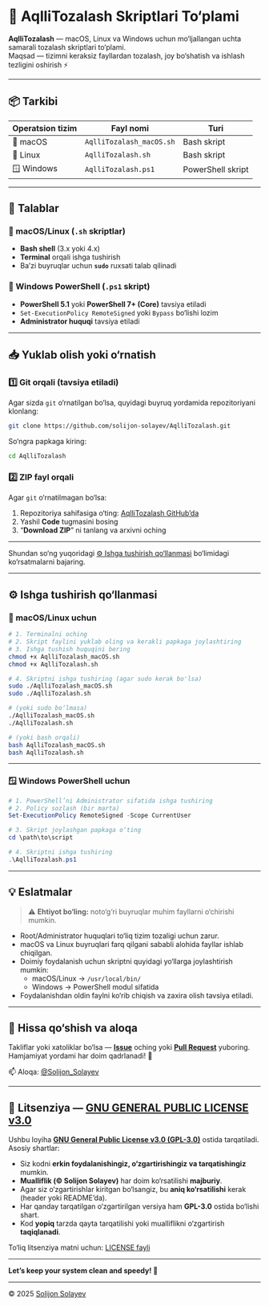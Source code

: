# 🧹 AqlliTozalash Skriptlari To‘plami

**AqlliTozalash** — macOS, Linux va Windows uchun mo‘ljallangan uchta samarali tozalash skriptlari to‘plami.  
Maqsad — tizimni keraksiz fayllardan tozalash, joy bo‘shatish va ishlash tezligini oshirish ⚡

---

## 📦 Tarkibi

| Operatsion tizim | Fayl nomi | Turi |
|------------------|------------|------|
| 🍏 macOS | `AqlliTozalash_macOS.sh` | Bash skript |
| 🐧 Linux | `AqlliTozalash.sh` | Bash skript |
| 🪟 Windows | `AqlliTozalash.ps1` | PowerShell skript |

---

## 🧰 Talablar

### 🔹 macOS/Linux (`.sh` skriptlar)
- **Bash shell** (3.x yoki 4.x)
- **Terminal** orqali ishga tushirish
- Ba’zi buyruqlar uchun **`sudo`** ruxsati talab qilinadi

### 🔹 Windows PowerShell (`.ps1` skript)
- **PowerShell 5.1** yoki **PowerShell 7+ (Core)** tavsiya etiladi  
- `Set-ExecutionPolicy RemoteSigned` yoki `Bypass` bo‘lishi lozim  
- **Administrator huquqi** tavsiya etiladi

---

## 📥 Yuklab olish yoki o‘rnatish

### 1️⃣ Git orqali (tavsiya etiladi)

Agar sizda `git` o‘rnatilgan bo‘lsa, quyidagi buyruq yordamida repozitoriyani klonlang:

```bash
git clone https://github.com/solijon-solayev/AqlliTozalash.git
```

So‘ngra papkaga kiring:

```bash
cd AqlliTozalash
```

### 2️⃣ ZIP fayl orqali

Agar `git` o‘rnatilmagan bo‘lsa:

1. Repozitoriya sahifasiga o‘ting: [AqlliTozalash GitHub’da](https://github.com/solijon-solayev/AqlliTozalash)  
2. Yashil **Code** tugmasini bosing  
3. “**Download ZIP**” ni tanlang va arxivni oching  

---
Shundan so‘ng yuqoridagi [⚙️ Ishga tushirish qo‘llanmasi](https://github.com/SolijonSolayev/AqlliTozalash/tree/main?tab=readme-ov-file#%EF%B8%8F-ishga-tushirish-qollanmasi) bo‘limidagi ko‘rsatmalarni bajaring.

---

## ⚙️ Ishga tushirish qo‘llanmasi

### 🐧 macOS/Linux uchun
```bash
# 1. Terminalni oching
# 2. Skript faylini yuklab oling va kerakli papkaga joylashtiring
# 3. Ishga tushish huquqini bering
chmod +x AqlliTozalash_macOS.sh
chmod +x AqlliTozalash.sh

# 4. Skriptni ishga tushiring (agar sudo kerak bo'lsa)
sudo ./AqlliTozalash_macOS.sh
sudo ./AqlliTozalash.sh

# (yoki sudo bo‘lmasa)
./AqlliTozalash_macOS.sh
./AqlliTozalash.sh

# (yoki bash orqali)
bash AqlliTozalash_macOS.sh
bash AqlliTozalash.sh
```

---

### 🪟 Windows PowerShell uchun
```powershell
# 1. PowerShell’ni Administrator sifatida ishga tushiring
# 2. Policy sozlash (bir marta)
Set-ExecutionPolicy RemoteSigned -Scope CurrentUser

# 3. Skript joylashgan papkaga o‘ting
cd \path\to\script

# 4. Skriptni ishga tushiring
.\AqlliTozalash.ps1
```

---

## 💡 Eslatmalar

> ⚠️ **Ehtiyot bo‘ling:** noto‘g‘ri buyruqlar muhim fayllarni o‘chirishi mumkin.

- Root/Administrator huquqlari to‘liq tizim tozaligi uchun zarur.  
- macOS va Linux buyruqlari farq qilgani sababli alohida fayllar ishlab chiqilgan.  
- Doimiy foydalanish uchun skriptni quyidagi yo‘llarga joylashtirish mumkin:
  - macOS/Linux → `/usr/local/bin/`
  - Windows → PowerShell modul sifatida  
- Foydalanishdan oldin faylni ko‘rib chiqish va zaxira olish tavsiya etiladi.

---

## 🤝 Hissa qo‘shish va aloqa

Takliflar yoki xatoliklar bo‘lsa — [**Issue**](https://github.com/SolijonSolayev/AqlliTozalash/issues) oching yoki [**Pull Request**](https://github.com/SolijonSolayev/AqlliTozalash/pulls) yuboring.  
Hamjamiyat yordami har doim qadrlanadi! 💪 

📫 Aloqa: [@Solijon_Solayev](https://taplink.cc/solijon_solayev)

---

## 📜 Litsenziya — [GNU GENERAL PUBLIC LICENSE v3.0](https://github.com/solijon-solayev/AqlliTozalash/blob/main/LICENSE)

Ushbu loyiha **[GNU General Public License v3.0 (GPL-3.0)](https://www.gnu.org/licenses/gpl-3.0.html)** ostida tarqatiladi. Asosiy shartlar:

- Siz kodni **erkin foydalanishingiz, o‘zgartirishingiz va tarqatishingiz** mumkin.  
- **Mualliflik (© Solijon Solayev)** har doim ko‘rsatilishi **majburiy**.  
- Agar siz o‘zgartirishlar kiritgan bo‘lsangiz, bu **aniq ko‘rsatilishi** kerak (header yoki README’da).  
- Har qanday tarqatilgan o‘zgartirilgan versiya ham **GPL-3.0** ostida bo‘lishi shart.  
- Kod **yopiq** tarzda qayta tarqatilishi yoki mualliflikni o‘zgartirish **taqiqlanadi**.

To‘liq litsenziya matni uchun: [LICENSE fayli](https://github.com/solijon-solayev/AqlliTozalash/blob/main/LICENSE)


---

**Let’s keep your system clean and speedy! 🚀**

---

© 2025 [Solijon Solayev](https://SolijonSolayev.github.io)
